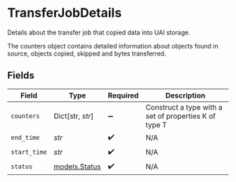 # TransferJobDetails

Details about the transfer job
that copied data into UAI storage.

The counters object contains detailed
information about objects found in source,
objects copied, skipped and bytes transferred.


## Fields

| Field                                                 | Type                                                  | Required                                              | Description                                           |
| ----------------------------------------------------- | ----------------------------------------------------- | ----------------------------------------------------- | ----------------------------------------------------- |
| `counters`                                            | Dict[str, *str*]                                      | :heavy_minus_sign:                                    | Construct a type with a set of properties K of type T |
| `end_time`                                            | *str*                                                 | :heavy_check_mark:                                    | N/A                                                   |
| `start_time`                                          | *str*                                                 | :heavy_check_mark:                                    | N/A                                                   |
| `status`                                              | [models.Status](../models/status.md)                  | :heavy_check_mark:                                    | N/A                                                   |